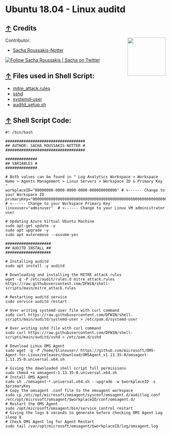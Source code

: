 # Ubuntu 18.04 - Linux auditd

## [↑](#contents) Credits
Contributor:                                                [<img src="https://github.com/DFW1N/DFW1N-OSINT/blob/master/DFW1N%20Logo.png" align="right" width="120">](https://github.com/DFW1N/DFW1N-OSINT)

- [Sacha Roussakis-Notter](https://github.com/DFW1N)

 [![Follow Sacha Roussakis | Sacha on Twitter](https://img.shields.io/twitter/follow/Sacha.svg?style=social&label=Follow%20%40Sacha)](https://twitter.com/intent/user?screen_name=sacha_roussakis "Follow Sacha Roussakis | Sacha on Twitter")

## [↑](#contents) Files used in Shell Script:
- [mitre_attack.rules](https://github.com/DFW1N/shell-scripts/blob/main/mitre_attack.rules)
- [sshd](https://github.com/DFW1N/shell-scripts/blob/main/auditd/sshd)
- [systemd-user](https://github.com/DFW1N/shell-scripts/blob/main/auditd/systemd-user)
- [auditd_setup.sh](https://github.com/DFW1N/shell-scripts/blob/main/auditd/auditd_setup.sh)

## [↑](#contents) Shell Script Code:

    #! /bin/bash

    ###################################
    ## AUTHOR: SACHA ROUSSAKIS-NOTTER #
    ###################################

    ##############
    ## VARIABLES #
    ##############

    # Both values can be found in " Log Analytics Workspace > Workspace Name > Agents Management > Linux Servers > Workspace ID & Primary Key "
    workplaceID="00000000-0000-0000-0000-000000000000" # <------ Change to your Workspace ID
    primaryKey="0000000000000000000000000000000000000000000000000000000000000000000000000000000000000000" # <------ Change to your Workspace Primary Key
    linuxuser="adminuser"  # <------ Change to your Linux VM administrator user

    # Updating Azure Virtual Ubuntu Machine
    sudo apt-get update -y
    sudo apt upgrade -y
    sudo apt autoremove --assume-yes

    ####################
    ## AUDITD INSTALL ##
    ####################

    # Installing auditd
    sudo apt install -y auditd

    # Downloading and installing the MITRE attack rules
    wget -q -P /etc/audit/rules.d mitre_attack.rules https://raw.githubusercontent.com/DFW1N/shell-scripts/main/mitre_attack.rules

    # Restarting auditd service
    sudo service auditd restart

    # Over writing systemd-user file with curl command
    sudo curl https://raw.githubusercontent.com/DFW1N/shell-scripts/main/auditd/systemd-user > /etc/pam.d/systemd-user

    # Over writing sshd file with curl command
    sudo curl https://raw.githubusercontent.com/DFW1N/shell-scripts/main/auditd/sshd > /etc/pam.d/sshd

    # Download Linux OMS Agent
    sudo wget -q -P /home/$linxuser/ https://github.com/microsoft/OMS-Agent-for-Linux/releases/download/OMSAgent_v1.13.35-0/omsagent-1.13.35-0.universal.x64.sh

    # Giving the downloaded shell script full permissions
    sudo chmod +x omsagent-1.13.35-0.universal.x64.sh
    # Install OMS Agent
    sudo sh ./omsagent-*.universal.x64.sh --upgrade -w $workplaceID -s $primaryKey
    # Copy the omsagent .conf file to the omsagent workspace
    sudo cp /etc/opt/microsoft/omsagent/sysconf/omsagent.d/auditlog.conf /etc/opt/microsoft/omsagent/$workplaceID/conf/omsagent.d/
    # Restart the OMS Agent
    sudo /opt/microsoft/omsagent/bin/service_control restart
    # Giving the logs 8 seconds to generate before checking OMS Agent Log
    sleep 8
    # Check OMS Agent log for Agent Restart
    sudo tail /var/opt/microsoft/omsagent/$workplaceID/log/omsagent.log

